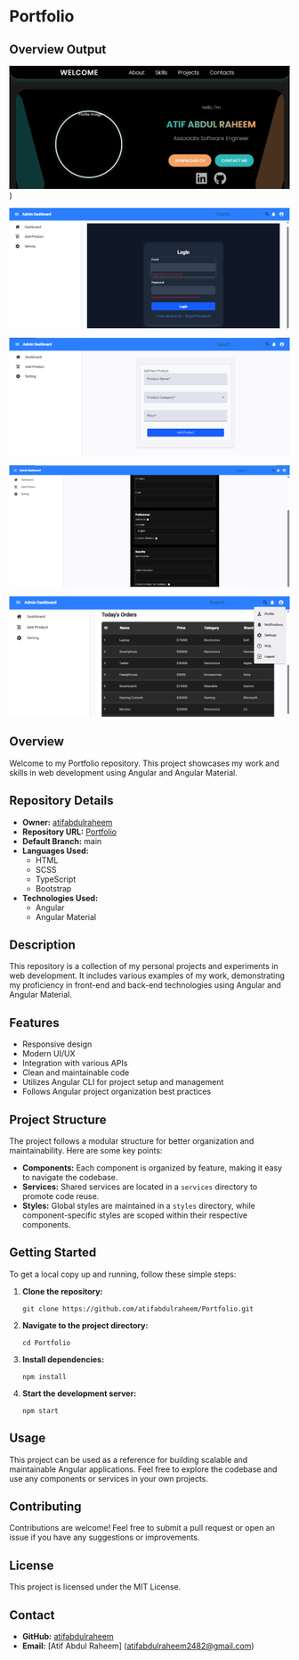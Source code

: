 # Portfolio 


## Overview Output

![Weather-App Image 1](https://github.com/atifabdulraheem/Portfolio/blob/main/Overview/Screenshot%202025-03-13%20001437.png))

![Weather-App Image 2](https://github.com/atifabdulraheem/Admin-Dashboard/blob/main/Overview/Screenshot%202025-03-13%20000413.png)

![Weather-App Image 3](https://github.com/atifabdulraheem/Admin-Dashboard/blob/main/Overview/Screenshot%202025-03-13%20000455.png)

![Weather-App Image 4](https://github.com/atifabdulraheem/Admin-Dashboard/blob/main/Overview/Screenshot%202025-03-13%20000517.png)

![Weather-App Image 5](https://github.com/atifabdulraheem/Admin-Dashboard/blob/main/Overview/Screenshot%202025-03-13%20000614.png)

## Overview

Welcome to my Portfolio repository. This project showcases my work and skills in web development using Angular and Angular Material.

## Repository Details

- **Owner:** [atifabdulraheem](https://github.com/atifabdulraheem)
- **Repository URL:** [Portfolio](https://github.com/atifabdulraheem/Portfolio)
- **Default Branch:** main
- **Languages Used:**
  - HTML
  - SCSS
  - TypeScript
  - Bootstrap 
- **Technologies Used:**
  - Angular
  - Angular Material

## Description

This repository is a collection of my personal projects and experiments in web development. It includes various examples of my work, demonstrating my proficiency in front-end and back-end technologies using Angular and Angular Material.

## Features

- Responsive design
- Modern UI/UX
- Integration with various APIs
- Clean and maintainable code
- Utilizes Angular CLI for project setup and management
- Follows Angular project organization best practices

## Project Structure

The project follows a modular structure for better organization and maintainability. Here are some key points:

- **Components:** Each component is organized by feature, making it easy to navigate the codebase.
- **Services:** Shared services are located in a `services` directory to promote code reuse.
- **Styles:** Global styles are maintained in a `styles` directory, while component-specific styles are scoped within their respective components.

## Getting Started

To get a local copy up and running, follow these simple steps:

1. **Clone the repository:**
   ```
   git clone https://github.com/atifabdulraheem/Portfolio.git
   ```
2. **Navigate to the project directory:**
   ```
   cd Portfolio
   ```
3. **Install dependencies:**
   ```
   npm install
   ```
4. **Start the development server:**
   ```
   npm start
   ```

## Usage

This project can be used as a reference for building scalable and maintainable Angular applications. Feel free to explore the codebase and use any components or services in your own projects.

## Contributing

Contributions are welcome! Feel free to submit a pull request or open an issue if you have any suggestions or improvements.

## License

This project is licensed under the MIT License.

## Contact

- **GitHub:** [atifabdulraheem](https://github.com/atifabdulraheem)
- **Email:** [Atif Abdul Raheem] (atifabdulraheem2482@gmail.com)

 
